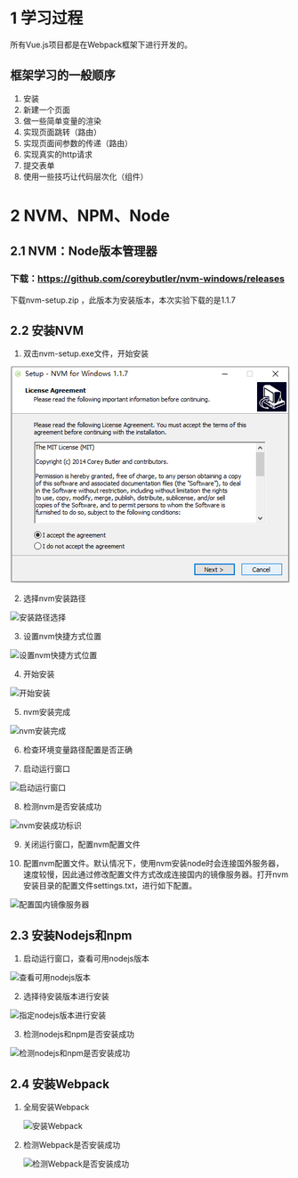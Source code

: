 # 1 学习过程

所有Vue.js项目都是在Webpack框架下进行开发的。

## 框架学习的一般顺序

1. 安装
2. 新建一个页面
3. 做一些简单变量的渲染
4. 实现页面跳转（路由）
5. 实现页面间参数的传递（路由）
6. 实现真实的http请求
7. 提交表单
8. 使用一些技巧让代码层次化（组件）

# 2 NVM、NPM、Node

## 2.1 NVM：Node版本管理器

### 下载：https://github.com/coreybutler/nvm-windows/releases 

 下载nvm-setup.zip ，此版本为安装版本，本次实验下载的是1.1.7

## 2.2 安装NVM

1. 双击nvm-setup.exe文件，开始安装

![image](https://github.com/zhangzhiminxinyang/vue/blob/master/images/NVM_install_1.png)

2. 选择nvm安装路径

![安装路径选择](F:\vue\vue\images\NVM_install_2.png)

3. 设置nvm快捷方式位置

![设置nvm快捷方式位置](F:\vue\vue\images\NVM_install_3.png)

4. 开始安装

![开始安装](F:\vue\vue\images\NVM_install_4.png)

5. nvm安装完成

![nvm安装完成](F:\vue\vue\images\NVM_install_6.png)

6. 检查环境变量路径配置是否正确

7. 启动运行窗口

![启动运行窗口](F:\vue\vue\images\NVM_install_7.png)

8. 检测nvm是否安装成功

![nvm安装成功标识](F:\vue\vue\images\NVM_install_8.png)

9. 关闭运行窗口，配置nvm配置文件

10. 配置nvm配置文件。默认情况下，使用nvm安装node时会连接国外服务器，速度较慢，因此通过修改配置文件方式改成连接国内的镜像服务器。打开nvm安装目录的配置文件settings.txt，进行如下配置。

![配置国内镜像服务器](F:\vue\vue\images\NVM_install_9.png)



## 2.3 安装Nodejs和npm

1. 启动运行窗口，查看可用nodejs版本

![查看可用nodejs版本](F:\vue\vue\images\NVM_install_10.png)

2. 选择待安装版本进行安装

![指定nodejs版本进行安装](F:\vue\vue\images\NVM_install_11.png)

3. 检测nodejs和npm是否安装成功

![检测nodejs和npm是否安装成功](F:\vue\vue\images\NVM_install_12.png)

## 2.4 安装Webpack

1. 全局安装Webpack

   ![安装Webpack](F:\vue\vue\images\webpack_install_1.png)

2. 检测Webpack是否安装成功

   ![检测Webpack是否安装成功](F:\vue\vue\images\webpack_install_2.png)

